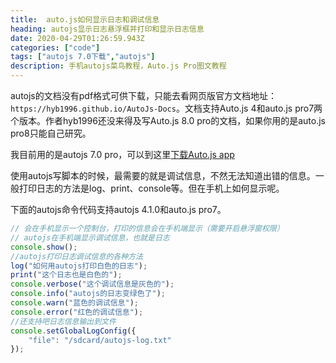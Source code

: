 ```yaml
---
title:  auto.js如何显示日志和调试信息
heading: autojs显示日志悬浮框并打印和显示日志信息
date: 2020-04-29T01:26:59.943Z
categories: ["code"]
tags: ["autojs 7.0下载","autojs"]
description: 手机autojs菜鸟教程，Auto.js Pro图文教程	
---
```


autojs的文档没有pdf格式可供下载，只能去看网页版官方文档地址：`https://hyb1996.github.io/AutoJs-Docs`。文档支持Auto.js 4和auto.js pro7两个版本。作者hyb1996还没来得及写Auto.js 8.0 pro的文档，如果你用的是auto.js pro8只能自己研究。

我目前用的是autojs 7.0 pro，可以到这里[下载Auto.js app](https://www.sxy91.com/posts/autojs/)


使用autojs写脚本的时候，最需要的就是调试信息，不然无法知道出错的信息。一般打印日志的方法是log、print、console等。但在手机上如何显示呢。

下面的autojs命令代码支持autojs 4.1.0和auto.js pro7。

```javascript
// 会在手机显示一个控制台，打印的信息会在手机端显示（需要开启悬浮窗权限）
// autojs在手机端显示调试信息，也就是日志
console.show();
//autojs打印日志调试信息的各种方法
log("如何用autojs打印白色的日志");
print("这个日志也是白色的");
console.verbose("这个调试信息是灰色的");
console.info("autojs的日志变绿色了");
console.warn("蓝色的调试信息");
console.error("红色的调试信息");
//还支持吧日志信息输出到文件
console.setGlobalLogConfig({
    "file": "/sdcard/autojs-log.txt"
});
```







